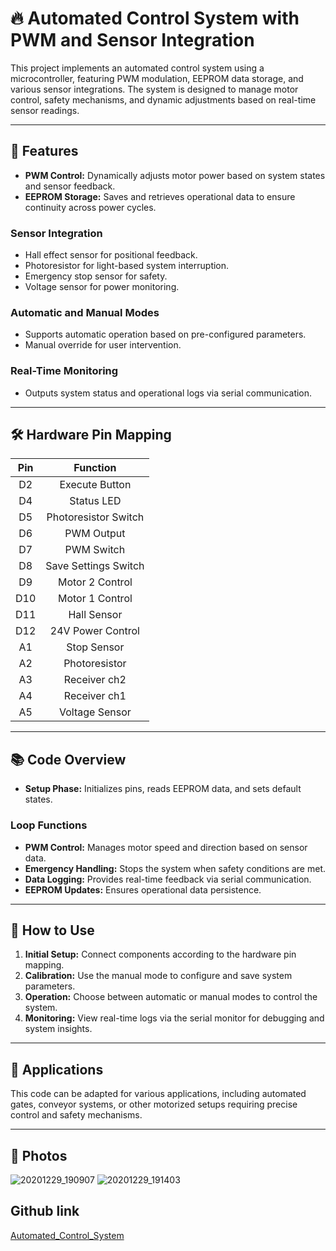 # 🔥 Automated Control System with PWM and Sensor Integration

This project implements an automated control system using a microcontroller, featuring PWM modulation, EEPROM data storage, and various sensor integrations. The system is designed to manage motor control, safety mechanisms, and dynamic adjustments based on real-time sensor readings.

---

## 🌟 **Features**

- **PWM Control:** Dynamically adjusts motor power based on system states and sensor feedback.
- **EEPROM Storage:** Saves and retrieves operational data to ensure continuity across power cycles.

### **Sensor Integration**

- Hall effect sensor for positional feedback.
- Photoresistor for light-based system interruption.
- Emergency stop sensor for safety.
- Voltage sensor for power monitoring.

### **Automatic and Manual Modes**

- Supports automatic operation based on pre-configured parameters.
- Manual override for user intervention.

### **Real-Time Monitoring**

- Outputs system status and operational logs via serial communication.

---

## 🛠️ **Hardware Pin Mapping**

| **Pin** | **Function**            |
|:-------:|:-----------------------:|
| D2      | Execute Button          |
| D4      | Status LED              |
| D5      | Photoresistor Switch    |
| D6      | PWM Output              |
| D7      | PWM Switch              |
| D8      | Save Settings Switch    |
| D9      | Motor 2 Control         |
| D10     | Motor 1 Control         |
| D11     | Hall Sensor             |
| D12     | 24V Power Control       |
| A1      | Stop Sensor             |
| A2      | Photoresistor           |
| A3      | Receiver ch2            |
| A4      | Receiver ch1            |
| A5      | Voltage Sensor          |

---

## 📚 **Code Overview**

- **Setup Phase:** Initializes pins, reads EEPROM data, and sets default states.

### **Loop Functions**

- **PWM Control:** Manages motor speed and direction based on sensor data.
- **Emergency Handling:** Stops the system when safety conditions are met.
- **Data Logging:** Provides real-time feedback via serial communication.
- **EEPROM Updates:** Ensures operational data persistence.

---

## 🚀 **How to Use**

1. **Initial Setup:** Connect components according to the hardware pin mapping.
2. **Calibration:** Use the manual mode to configure and save system parameters.
3. **Operation:** Choose between automatic or manual modes to control the system.
4. **Monitoring:** View real-time logs via the serial monitor for debugging and system insights.

---

## 🎯 **Applications**

This code can be adapted for various applications, including automated gates, conveyor systems, or other motorized setups requiring precise control and safety mechanisms.

---

## 📸 **Photos**

![20201229_190907](https://github.com/user-attachments/assets/34eb36d3-d4e2-4830-8478-0801c2f72f7b)
![20201229_191403](https://github.com/user-attachments/assets/3ce568cd-cd64-4ef8-afa7-02ad9b83d453)

## Github link

[Automated_Control_System]([URL](https://github.com/manoper93/Automated_Control_System/))


